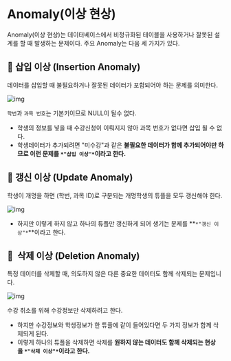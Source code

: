 # Anomaly(이상 현상)

Anomaly(이상 현상)는 데이터베이스에서 비정규화된 테이블을 사용하거나 잘못된 설계를 할 때 발생하는 문제이다. 주요 Anomaly는 다음 세 가지가 있다.

## 🔎 삽입 이상 (Insertion Anomaly)

데이터를 삽입할 때 불필요하거나 잘못된 데이터가 포함되어야 하는 문제를 의미한다.

![img](https://github.com/user-attachments/assets/70405126-45b8-48c6-83fb-30e63a66aba1)

`학번`과 `과목 번호`는 기본키이므로 NULL이 될수 없다.

- 학생의 정보를 넣을 때 수강신청이 이뤄지지 않아 과목 번호가 없다면 삽입 될 수 없다.
- 학생데이터가 추가되려면 "미수강"과 같은 **불필요한 데이터가 함께 추가되어야만 하므로 이런 문제를 `*"삽입 이상"*`이라고 한다.**

## 🔎 갱신 이상 (Update Anomaly)

학생이 개명을 하면 (학번, 과목 ID)로 구분되는 개명학생의 튜플을 모두 갱신해야 한다.

![img](https://github.com/user-attachments/assets/2134f34f-b3fe-470e-968d-a9786acf890d)

- 하지만 이렇게 하지 않고 하나의 튜플만 갱신하게 되어 생기는 문제를 **`*"갱신 이상"*`**이라고 한다.

## 🔎  삭제 이상 (Deletion Anomaly)

특정 데이터를 삭제할 때, 의도하지 않은 다른 중요한 데이터도 함께 삭제되는 문제입니다. 

![img](https://github.com/user-attachments/assets/6110f037-bc12-48d8-85b3-10b114b1470e)

수강 취소를 위해 수강정보만 삭제하려고 한다.

- 하지만 수강정보와 학생정보가 한 튜플에 같이 들어있다면 두 가지 정보가 함께 삭제되게 된다.
- 이렇게 하나의 튜플을 삭제하면 삭제를 **원하지 않는 데이터도 함께 삭제되는 현상을 `*"삭제 이상"*`이라고 한다.**
